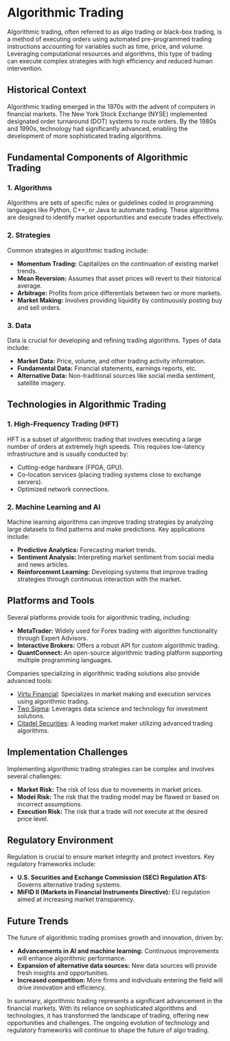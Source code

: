 # Algorithmic Trading

Algorithmic trading, often referred to as algo trading or black-box trading, is a method of executing orders using automated pre-programmed trading instructions accounting for variables such as time, price, and volume. Leveraging computational resources and algorithms, this type of trading can execute complex strategies with high efficiency and reduced human intervention.

## Historical Context

Algorithmic trading emerged in the 1970s with the advent of computers in financial markets. The New York Stock Exchange (NYSE) implemented designated order turnaround (DOT) systems to route orders. By the 1980s and 1990s, technology had significantly advanced, enabling the development of more sophisticated trading algorithms.

## Fundamental Components of Algorithmic Trading

### 1. Algorithms

Algorithms are sets of specific rules or guidelines coded in programming languages like Python, C++, or Java to automate trading. These algorithms are designed to identify market opportunities and execute trades effectively.

### 2. Strategies

Common strategies in algorithmic trading include:

- **Momentum Trading:** Capitalizes on the continuation of existing market trends.
- **Mean Reversion:** Assumes that asset prices will revert to their historical average.
- **Arbitrage:** Profits from price differentials between two or more markets.
- **Market Making:** Involves providing liquidity by continuously posting buy and sell orders.

### 3. Data

Data is crucial for developing and refining trading algorithms. Types of data include:

- **Market Data:** Price, volume, and other trading activity information.
- **Fundamental Data:** Financial statements, earnings reports, etc.
- **Alternative Data:** Non-traditional sources like social media sentiment, satellite imagery.

## Technologies in Algorithmic Trading

### 1. High-Frequency Trading (HFT)

HFT is a subset of algorithmic trading that involves executing a large number of orders at extremely high speeds. This requires low-latency infrastructure and is usually conducted by:

- Cutting-edge hardware (FPGA, GPU).
- Co-location services (placing trading systems close to exchange servers).
- Optimized network connections.

### 2. Machine Learning and AI

Machine learning algorithms can improve trading strategies by analyzing large datasets to find patterns and make predictions. Key applications include:

- **Predictive Analytics:** Forecasting market trends.
- **Sentiment Analysis:** Interpreting market sentiment from social media and news articles.
- **Reinforcement Learning:** Developing systems that improve trading strategies through continuous interaction with the market.

## Platforms and Tools

Several platforms provide tools for algorithmic trading, including:

- **MetaTrader:** Widely used for Forex trading with algorithm functionality through Expert Advisors.
- **Interactive Brokers:** Offers a robust API for custom algorithmic trading.
- **QuantConnect:** An open-source algorithmic trading platform supporting multiple programming languages.

Companies specializing in algorithmic trading solutions also provide advanced tools:

- [Virtu Financial](https://www.virtu.com/): Specializes in market making and execution services using algorithmic trading.
- [Two Sigma](https://www.twosigma.com/): Leverages data science and technology for investment solutions.
- [Citadel Securities](https://www.citadelsecurities.com/): A leading market maker utilizing advanced trading algorithms.

## Implementation Challenges

Implementing algorithmic trading strategies can be complex and involves several challenges:

- **Market Risk:** The risk of loss due to movements in market prices.
- **Model Risk:** The risk that the trading model may be flawed or based on incorrect assumptions.
- **Execution Risk:** The risk that a trade will not execute at the desired price level.

## Regulatory Environment

Regulation is crucial to ensure market integrity and protect investors. Key regulatory frameworks include:

- **U.S. Securities and Exchange Commission (SEC) Regulation ATS:** Governs alternative trading systems.
- **MiFID II (Markets in Financial Instruments Directive):** EU regulation aimed at increasing market transparency.

## Future Trends

The future of algorithmic trading promises growth and innovation, driven by:

- **Advancements in AI and machine learning:** Continuous improvements will enhance algorithmic performance.
- **Expansion of alternative data sources:** New data sources will provide fresh insights and opportunities.
- **Increased competition:** More firms and individuals entering the field will drive innovation and efficiency.

In summary, algorithmic trading represents a significant advancement in the financial markets. With its reliance on sophisticated algorithms and technologies, it has transformed the landscape of trading, offering new opportunities and challenges. The ongoing evolution of technology and regulatory frameworks will continue to shape the future of algo trading.